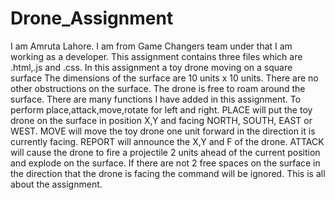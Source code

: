 # Drone_Assignment
I am Amruta Lahore. I am from Game Changers team under that I am working as a developer.
This assignment contains three files which are .html,.js and .css.
In this assignment a toy drone moving on a square surface 
The dimensions of the surface are 10 units x 10 units.
There are no other obstructions on the surface.
The drone is free to roam around the surface.
There are many functions I have added in this assignment.
To perform place,attack,move,rotate for left and right.
PLACE will put the toy drone on the surface in position X,Y and facing NORTH, SOUTH, EAST or
WEST.
MOVE will move the toy drone one unit forward in the direction it is currently facing.
REPORT will announce the X,Y and F of the drone.
ATTACK will cause the drone to fire a projectile 2 units ahead of the current position and
explode on the surface. If there are not 2 free spaces on the surface in the direction that the
drone is facing the command will be ignored.
This is all about the assignment.
